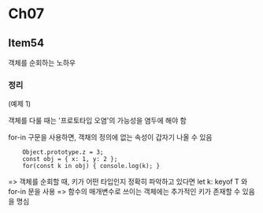 # Ch07

## Item54

객체를 순회하는 노하우

### 정리

(예제 1)

객체를 다룰 때는 '프로토타입 오염'의 가능성을 염두에 해야 함

for-in 구문을 사용하면, 객채의 정의에 없는 속성이 갑자기 나올 수 있음

```
    Object.prototype.z = 3;
    const obj = { x: 1, y: 2 };
    for(const k in obj) { console.log(k); }
```

=> 객체를 순회할 때, 키가 어떤 타입인지 정확히 파악하고 있다면 let k: keyof T 와 for-in 문을 사용
=> 함수의 매개변수로 쓰이는 객체에는 추가적인 키가 존재할 수 있음을 명심
